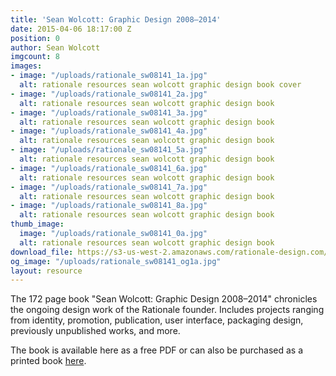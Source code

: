 ```yaml
---
title: 'Sean Wolcott: Graphic Design 2008–2014'
date: 2015-04-06 18:17:00 Z
position: 0
author: Sean Wolcott
imgcount: 8
images:
- image: "/uploads/rationale_sw08141_1a.jpg"
  alt: rationale resources sean wolcott graphic design book cover
- image: "/uploads/rationale_sw08141_2a.jpg"
  alt: rationale resources sean wolcott graphic design book
- image: "/uploads/rationale_sw08141_3a.jpg"
  alt: rationale resources sean wolcott graphic design book
- image: "/uploads/rationale_sw08141_4a.jpg"
  alt: rationale resources sean wolcott graphic design book
- image: "/uploads/rationale_sw08141_5a.jpg"
  alt: rationale resources sean wolcott graphic design book
- image: "/uploads/rationale_sw08141_6a.jpg"
  alt: rationale resources sean wolcott graphic design book
- image: "/uploads/rationale_sw08141_7a.jpg"
  alt: rationale resources sean wolcott graphic design book
- image: "/uploads/rationale_sw08141_8a.jpg"
  alt: rationale resources sean wolcott graphic design book
thumb_image:
  image: "/uploads/rationale_sw08141_0a.jpg"
  alt: rationale resources sean wolcott graphic design book
download_file: https://s3-us-west-2.amazonaws.com/rationale-design.com/resources/files/SeanWolcott_Design_2008-2014.pdf
og_image: "/uploads/rationale_sw08141_og1a.jpg"
layout: resource
---
```


The 172 page book "Sean Wolcott: Graphic Design 2008–2014" chronicles the ongoing design work of the Rationale founder. Includes projects ranging from identity, promotion, publication, user interface, packaging design, previously unpublished works, and more.

The book is available here as a free PDF or can also be purchased as a printed book [here](http://rationale-design.com/store/sean-wolcott-graphic-design-20082014/).

